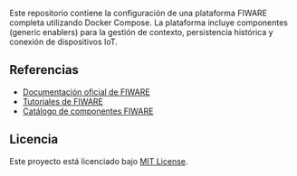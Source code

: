 
Este repositorio contiene la configuración de una plataforma FIWARE completa utilizando Docker Compose. La plataforma incluye componentes (generic enablers) para la gestión de contexto, persistencia histórica y conexión de dispositivos IoT.

## Referencias

- [Documentación oficial de FIWARE](https://www.fiware.org/developers/)
- [Tutoriales de FIWARE](https://fiware-tutorials.readthedocs.io/en/latest/)
- [Catálogo de componentes FIWARE](https://www.fiware.org/developers/catalogue/)

## Licencia

Este proyecto está licenciado bajo [MIT License](LICENSE). 
